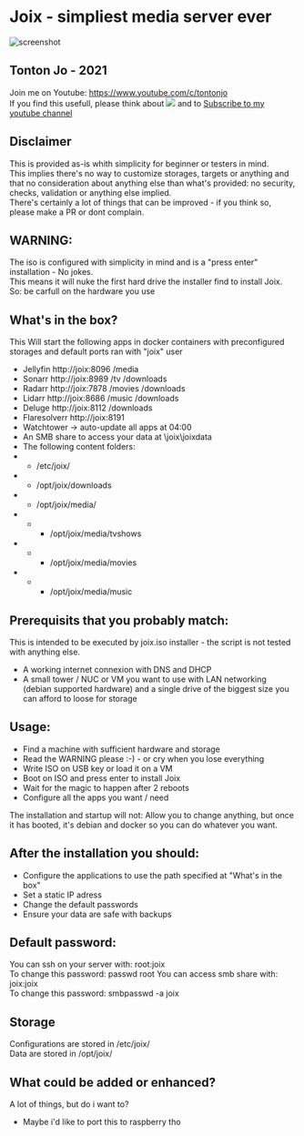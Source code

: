 # Joix - simpliest media server ever
![screenshot](https://i.ibb.co/9HjkKJ6/Screenshot-2021-09-01-160921.png)  

## Tonton Jo - 2021  
Join me on Youtube: https://www.youtube.com/c/tontonjo  
If you find this usefull, please think about
<a href="https://www.buymeacoffee.com/tontonjo"><img src="https://www.buymeacoffee.com/assets/img/custom_images/orange_img.png"></a>
and to [Subscribe to my youtube channel](http://youtube.com/channel/UCnED3K6K5FDUp-x_8rwpsZw?sub_confirmation=1)

## Disclaimer  
This is provided as-is whith simplicity for beginner or testers in mind.  
This implies there's no way to customize storages, targets or anything and that no consideration about anything else than what's provided: no security, checks, validation or anything else implied.  
There's certainly a lot of things that can be improved - if you think so, please make a PR or dont complain.  
## WARNING:
The iso is configured with simplicity in mind and is a "press enter" installation - No jokes.  
This means it will nuke the first hard drive the installer find to install Joix.
So: be carfull on the hardware you use  

## What's in the box?
This Will start the following apps in docker containers with preconfigured storages and default ports ran with "joix" user
- Jellyfin       http://joix:8096  /media  
- Sonarr         http://joix:8989  /tv /downloads  
- Radarr         http://joix:7878  /movies /downloads  
- Lidarr         http://joix:8686  /music /downloads  
- Deluge         http://joix:8112  /downloads  
- Flaresolverr   http://joix:8191  
- Watchtower     -> auto-update all apps at 04:00  
- An SMB share to access your data at \\joix\joixdata
- The following content folders:
- - /etc/joix/
- - /opt/joix/downloads
- - /opt/joix/media/
- - - /opt/joix/media/tvshows
- - - /opt/joix/media/movies
- - - /opt/joix/media/music

## Prerequisits that you probably match:
This is intended to be executed by joix.iso installer - the script is not tested with anything else.
- A working internet connexion with DNS and DHCP
- A small tower / NUC or VM you want to use with LAN networking (debian supported hardware) and a single drive of the biggest size you can afford to loose for storage

## Usage:

- Find a machine with sufficient hardware and storage
- Read the WARNING please :-) -  or cry when you lose everything
- Write ISO on USB key or load it on a VM
- Boot on ISO and press enter to install Joix
- Wait for the magic to happen after 2 reboots
- Configure all the apps you want / need

The installation and startup will not: 
Allow you to change anything, but once it has booted, it's debian and docker so you can do whatever you want.

## After the installation you should:
- Configure the applications to use the path specified at "What's in the box"
- Set a static IP adress
- Change the default passwords
- Ensure your data are safe with backups

## Default password:
You can ssh on your server with:
root:joix  
To change this password:  passwd root
You can access smb share with:
joix:joix  
To change this password: smbpasswd -a joix

## Storage
Configurations are stored in /etc/joix/  
Data are stored in /opt/joix/  

## What could be added or enhanced?  
A lot of things, but do i want to?
- Maybe i'd like to port this to raspberry tho
